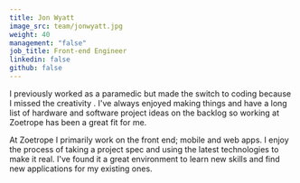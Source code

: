 ```yaml
---
title: Jon Wyatt
image_src: team/jonwyatt.jpg
weight: 40
management: "false"
job_title: Front-end Engineer
linkedin: false
github: false
---
```


I previously worked as a paramedic but made the switch to coding because I missed the creativity . I've always enjoyed making things and have a long list of hardware and software project ideas on the backlog so working at Zoetrope has been a great fit for me.

At Zoetrope I primarily work on the front end; mobile and web apps. I enjoy the process of taking a project spec and using the latest technologies to make it real. I've found it a great environment to learn new skills and find new applications for my existing ones.
